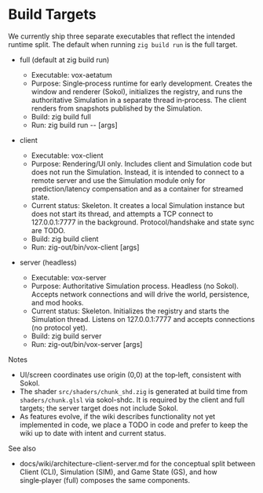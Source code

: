# Build Targets

We currently ship three separate executables that reflect the intended runtime split. The default when running `zig build run` is the full target.

- full (default at zig build run)
  - Executable: vox-aetatum
  - Purpose: Single‑process runtime for early development. Creates the window and renderer (Sokol), initializes the registry, and runs the authoritative Simulation in a separate thread in‑process. The client renders from snapshots published by the Simulation.
  - Build: zig build full
  - Run: zig build run -- [args]

- client
  - Executable: vox-client
  - Purpose: Rendering/UI only. Includes client and Simulation code but does not run the Simulation. Instead, it is intended to connect to a remote server and use the Simulation module only for prediction/latency compensation and as a container for streamed state.
  - Current status: Skeleton. It creates a local Simulation instance but does not start its thread, and attempts a TCP connect to 127.0.0.1:7777 in the background. Protocol/handshake and state sync are TODO.
  - Build: zig build client
  - Run: zig-out/bin/vox-client [args]

- server (headless)
  - Executable: vox-server
  - Purpose: Authoritative Simulation process. Headless (no Sokol). Accepts network connections and will drive the world, persistence, and mod hooks.
  - Current status: Skeleton. Initializes the registry and starts the Simulation thread. Listens on 127.0.0.1:7777 and accepts connections (no protocol yet).
  - Build: zig build server
  - Run: zig-out/bin/vox-server [args]

Notes

- UI/screen coordinates use origin (0,0) at the top‑left, consistent with Sokol.
- The shader `src/shaders/chunk_shd.zig` is generated at build time from `shaders/chunk.glsl` via sokol-shdc. It is required by the client and full targets; the server target does not include Sokol.
- As features evolve, if the wiki describes functionality not yet implemented in code, we place a TODO in code and prefer to keep the wiki up to date with intent and current status.

See also

- docs/wiki/architecture-client-server.md for the conceptual split between Client (CLI), Simulation (SIM), and Game State (GS), and how single‑player (full) composes the same components.

